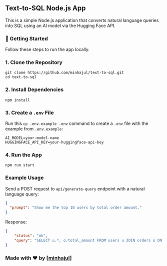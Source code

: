 ## Text-to-SQL Node.js App

This is a simple Node.js application that converts natural language queries into SQL using an AI model via the Hugging Face API.

### 🚀 Getting Started

Follow these steps to run the app locally.

### 1. Clone the Repository

```
git clone https://github.com/minhajul/text-to-sql.git
cd text-to-sql
```

### 2. Install Dependencies
```npm install```


### 3. Create a ```.env``` File
Run this ```cp .env.example .env``` command to create a ```.env``` file with the example from ```.env.example```:

```
AI_MODEL=your-model-name
HUGGINGFACE_API_KEY=your-huggingface-api-key
```

### 4. Run the App

```npm run start```

### Example Usage

Send a POST request to ```api/generate-query``` endpoint with a natural language query:

```json
{
  "prompt": "Show me the top 10 users by total order amount."
}
```

Response:

```json
{
    "status": "ok",
    "query": "SELECT u.*, o.total_amount FROM users u JOIN orders o ON u.id = o.user_id GROUP BY u.id HAVING COUNT(o.id) >= 1 ORDER BY o.total_amount DESC LIMIT 10;"
}
```

### Made with ❤️ by [[minhajul](https://github.com/minhajul)]
